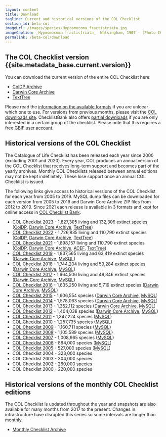 ```yaml
---
layout: content
title: Download
tagline: Current and historical versions of the COL Checklist
section_id: beta-col
imageUrl: /images/species/Hyposmocoma_fractistriata.jpg    
imageCaption: _Hyposmocoma fractistriata_  Walsingham, 1907 - [Photo CC By Donald Hobern](https://www.flickr.com/photos/dhobern/13442602504)
permalink: /beta-col/download
---
```


## The COL Checklist version {{site.metadata_base.current.version}}
You can download the current version of the entire COL Checklist here: 

 - [ColDP Archive](https://api.checklistbank.org/dataset/{{site.metadata_base.current.key}}/export.zip?extended=true&format=ColDP)
 - [Darwin Core Archive](https://api.checklistbank.org/dataset/{{site.metadata_base.current.key}}/export.zip?extended=true&format=DwCA)
 - [TextTree](https://api.checklistbank.org/dataset/{{site.metadata_base.current.key}}/export.zip?format=TextTree)

Please read the [information on the available formats](/about/colusage#data-formats) if you are unlcear which one to use.
For versions from previous months, please visit the [COL downloads site](https://download.catalogueoflife.org/col/monthly/).
ChecklistBank also offers [partial downloads](https://www.checklistbank.org/dataset/{{site.metadata_base.current.key}}/download) if you are only interested in a certain group of the checklist. Please note that this requires a free [GBIF user account](https://www.gbif.org/).


## Historical versions of the COL Checklist
The Catalogue of Life Checklist has been released each year since 2000 (excluding 2001 and 2020). 
Every year, COL produces an annual version of the COL Checklist that receives long-term support and becomes part of the yearly archives. 
Monthly COL Checklists released between annual editions may not be kept indefinitely. 
These lose support once an annual COL Checklist is issued.

The following links give access to historical versions of the COL Checklist for each year from 2005 to 2019. 
MySQL dump files can be downloaded for each version from 2005 to 2019 and Darwin Core Archive ZIP files from 2012 to 2019.
Since 2021 each release is available in 3 formats and kept for online access in [COL Checklist Bank](https://www.checklistbank.org/dataset?releasedFrom=3).

* [COL Checklist 2023](https://www.checklistbank.org/dataset/COL2023) - 1,827,305 living and 132,309 extinct species ([ColDP](https://download.catalogueoflife.org/col/annual/2023_coldp.zip), [Darwin Core Archive](https://download.catalogueoflife.org/col/annual/2023_dwca.zip), [TextTree](https://download.catalogueoflife.org/col/annual/2023_texttree.zip))
* [COL Checklist 2022](https://www.checklistbank.org/dataset/COL2022) - 1,726,835 living and 110,790 extinct species ([ColDP](https://download.catalogueoflife.org/col/annual/2022_coldp.zip), [Darwin Core Archive](https://download.catalogueoflife.org/col/annual/2022_dwca.zip), [TextTree](https://download.catalogueoflife.org/col/annual/2022_texttree.zip))
* [COL Checklist 2021](https://www.checklistbank.org/dataset/2328) - 1,898,157 living and 110,790 extinct species ([ColDP](https://download.catalogueoflife.org/col/annual/2021_coldp.zip), [Darwin Core Archive](https://download.catalogueoflife.org/col/annual/2021_dwca.zip), [ACEF](https://download.catalogueoflife.org/col/annual/2021_acef.zip), [TextTree](https://download.catalogueoflife.org/col/annual/2021_texttree.zip))
* [COL Checklist 2019](/annual-checklist/2019) - 1,837,565 living and 63,419 extinct species ([Darwin Core Archive](https://download.catalogueoflife.org/col/annual/2019_dwca.zip), [MySQL](https://download.catalogueoflife.org/col/annual/2019_mysql.sql.gz))
* [COL Checklist 2018](/annual-checklist/2018) - 1,744,204 living and 59,284 extinct species ([Darwin Core Archive](https://download.catalogueoflife.org/col/annual/2018_dwca.zip), [MySQL](https://download.catalogueoflife.org/col/annual/2018_mysql.sql.gz))
* [COL Checklist 2017](/annual-checklist/2017) - 1,664,506 living and 49,346 extinct species ([Darwin Core Archive](https://download.catalogueoflife.org/col/annual/2017_dwca.zip), [MySQL](https://download.catalogueoflife.org/col/annual/2017_mysql.sql.gz))
* [COL Checklist 2016](/annual-checklist/2016) - 1,635,250 living and 5,719 extinct species ([Darwin Core Archive](https://download.catalogueoflife.org/col/annual/2016_dwca.zip), [MySQL](https://download.catalogueoflife.org/col/annual/2016_mysql.sql.gz))
* [COL Checklist 2015](/annual-checklist/2015) - 1,606,554 species ([Darwin Core Archive](https://download.catalogueoflife.org/col/annual/2015_dwca.zip), [MySQL](https://download.catalogueoflife.org/col/annual/2015_mysql.sql.gz))
* [COL Checklist 2014](/annual-checklist/2014) - 1,578,063 species ([Darwin Core Archive](https://download.catalogueoflife.org/col/annual/2014_dwca.zip), [MySQL](https://download.catalogueoflife.org/col/annual/2014_mysql.sql.gz))
* [COL Checklist 2013](/annual-checklist/2013) - 1,352,112 species ([Darwin Core Archive](https://download.catalogueoflife.org/col/annual/2013_dwca.zip), [MySQL](https://download.catalogueoflife.org/col/annual/2013_mysql.sql.gz))
* [COL Checklist 2012](/annual-checklist/2012) - 1,404,038 species ([Darwin Core Archive](https://download.catalogueoflife.org/col/annual/2012_dwca.zip), [MySQL](https://download.catalogueoflife.org/col/annual/2012_mysql.sql.gz))
* [COL Checklist 2011](/annual-checklist/2011) - 1,347,224 species ([MySQL](https://download.catalogueoflife.org/col/annual/2011_mysql.sql.gz))
* [COL Checklist 2010](/annual-checklist/2010) - 1,257,735 species ([MySQL](https://download.catalogueoflife.org/col/annual/2010_mysql.sql.gz))
* [COL Checklist 2009](/annual-checklist/2009) - 1,160,711 species ([MySQL](https://download.catalogueoflife.org/col/annual/2009_mysql.sql.gz))
* [COL Checklist 2008](/annual-checklist/2008) - 1,105,589 species ([MySQL](https://download.catalogueoflife.org/col/annual/2008_mysql.sql.gz))
* [COL Checklist 2007](/annual-checklist/2007) - 1,008,965 species ([MySQL](https://download.catalogueoflife.org/col/annual/2007_mysql.sql.gz))
* [COL Checklist 2006](/annual-checklist/2006) - 884,000 species ([MySQL](https://download.catalogueoflife.org/col/annual/2006_mysql.sql.gz))
* [COL Checklist 2005](/annual-checklist/2005) - 527,000 species ([MySQL](https://download.catalogueoflife.org/col/annual/2005_mysql.sql.gz))
* COL Checklist 2004 - 323,000 species
* COL Checklist 2003 - 304,000 species
* COL Checklist 2002 - 260,000 species
* COL Checklist 2000 - 220,000 species

## Historical versions of the monthly COL Checklist editions

The COL Checklist is updated throughout the year and snapshots are also available for many months from 2017 to the present. Changes in infrastructure have disrupted this series so some intervals are longer than monthly.

* [Monthly Checklist Archive](https://download.catalogueoflife.org/col/monthly/)
